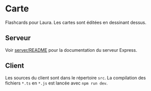 # Carte
Flashcards pour Laura. Les cartes sont éditées en dessinant dessus.

## Serveur
Voir [server/README](server/README) pour la documentation du serveur Express.

## Client
Les sources du client sont dans le répertoire `src`. La compilation des fichiers `*.ts` en `*.js` est lancée avec `npm run dev`.

